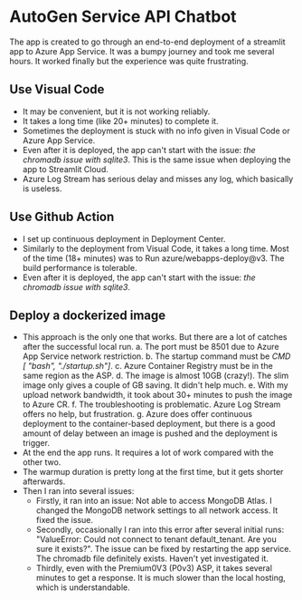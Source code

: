 # AutoGen Service API Chatbot

The app is created to go through an end-to-end deployment of a streamlit app to Azure App Service. It was a bumpy journey and took me several hours. It worked finally but the experience was quite frustrating.

## Use Visual Code

- It may be convenient, but it is not working reliably.
- It takes a long time (like 20+ minutes) to complete it.
- Sometimes the deployment is stuck with no info given in Visual Code or Azure App Service.
- Even after it is deployed, the app can't start with the issue: *the chromadb issue with sqlite3*. This is the same issue when deploying the app to Streamlit Cloud.
- Azure Log Stream has serious delay and misses any log, which basically is useless.

## Use Github Action

- I set up continuous deployment in Deployment Center.
- Similarly to the deployment from Visual Code, it takes a long time. Most of the time (18+ minutes) was to Run azure/webapps-deploy@v3. The build performance is tolerable.
- Even after it is deployed, the app can't start with the issue: *the chromadb issue with sqlite3*.

## Deploy a dockerized image

- This approach is the only one that works. But there are a lot of catches after the successful local run.
    a. The port must be 8501 due to Azure App Service network restriction.
    b. The startup command must be *CMD [ "bash", "./startup.sh"]*.
    c. Azure Container Registry must be in the same region as the ASP.
    d. The image is almost 10GB (crazy!). The slim image only gives a couple of GB saving. It didn't help much.
    e. With my upload network bandwidth, it took about 30+ minutes to push the image to Azure CR.
    f. The troubleshooting is problematic. Azure Log Stream offers no help, but frustration.
    g. Azure does offer continuous deployment to the container-based deployment, but there is a good amount of delay between an image is pushed and the deployment is trigger.
- At the end the app runs. It requires a lot of work compared with the other two.
- The warmup duration is pretty long at the first time, but it gets shorter afterwards.
- Then I ran into several issues:
  - Firstly, it ran into an issue: Not able to access MongoDB Atlas. I changed the MongoDB network settings to all network access. It fixed the issue.
  - Secondly, occasionally I ran into this error after several initial runs: "ValueError: Could not connect to tenant default_tenant. Are you sure it exists?". The issue can be fixed by restarting the app service. The chromadb file definitely exists. Haven't yet investigated it.
  - Thirdly, even with the Premium0V3 (P0v3) ASP, it takes several minutes to get a response. It is much slower than the local hosting, which is understandable.
